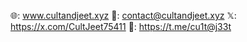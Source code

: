 🌐: www.cultandjeet.xyz
📧: contact@cultandjeet.xyz
𝕏: https://x.com/CultJeet75411
📱: https://t.me/cu1t@j33t

<!---
cu1tj33t/cu1tj33t is a ✨ special ✨ repository because its `README.md` (this file) appears on your GitHub profile.
You can click the Preview link to take a look at your changes.
--->
